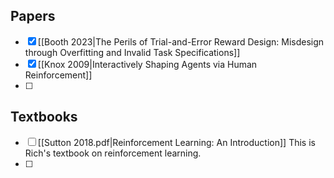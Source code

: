 ## Papers

- [x] [[Booth 2023|The Perils of Trial-and-Error Reward Design: Misdesign through Overfitting and Invalid Task Specifications]]
- [x] [[Knox 2009|Interactively Shaping Agents via Human Reinforcement]]
- [ ] 

## Textbooks

- [ ] [[Sutton 2018.pdf|Reinforcement Learning: An Introduction]] This is Rich's textbook on reinforcement learning.
- [ ] 